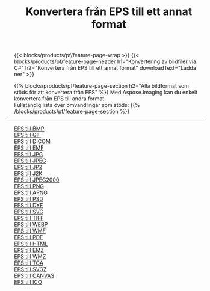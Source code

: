 ﻿---
title: Konvertera från EPS till ett annat format 
weight: 3920
url: /sv/java/conversion/from/eps 
lang: sv
langdirlevel: 2
locales: zh-hans,ja,it,ru,de,es,fr,nl,id,lt,pl,pt,vi,tr,ko,zh-hant,ar,hi,th,sv,cs,uk,he
description: Med Aspose.Imaging kan du enkelt konvertera från EPS till ett annat format
---

{{< blocks/products/pf/feature-page-wrap >}}
{{< blocks/products/pf/feature-page-header h1="Konvertering av bildfiler via C#" h2="Konvertera från EPS till ett annat format" downloadText="Ladda ner" >}}


{{% blocks/products/pf/feature-page-section  h2="Alla bildformat som stöds för att konvertera från EPS" %}}
Med Aspose.Imaging kan du enkelt konvertera från EPS till andra format.
<br/>
Fullständig lista över omvandlingar som stöds:
{{% /blocks/products/pf/feature-page-section %}}
<div class="container-fluid productfamilypage bg-gray">
    <div class="convertypes bg-gray agp-content section">
        <div class="container">
		<hr style="margin-left:-20px;"/>
		<div class="row other-converters">
		    <div class='col-md-2 other-converter remove-lp remove-rp'><a href="/imaging/sv/java/conversion/eps-to-bmp" >EPS till BMP</a></div><div class='col-md-2 other-converter remove-lp remove-rp'><a href="/imaging/sv/java/conversion/eps-to-gif" >EPS till GIF</a></div><div class='col-md-2 other-converter remove-lp remove-rp'><a href="/imaging/sv/java/conversion/eps-to-dicom" >EPS till DICOM</a></div><div class='col-md-2 other-converter remove-lp remove-rp'><a href="/imaging/sv/java/conversion/eps-to-emf" >EPS till EMF</a></div><div class='col-md-2 other-converter remove-lp remove-rp'><a href="/imaging/sv/java/conversion/eps-to-jpg" >EPS till JPG</a></div><div class='col-md-2 other-converter remove-lp remove-rp'><a href="/imaging/sv/java/conversion/eps-to-jpeg" >EPS till JPEG</a></div><div class='col-md-2 other-converter remove-lp remove-rp'><a href="/imaging/sv/java/conversion/eps-to-jp2" >EPS till JP2</a></div><div class='col-md-2 other-converter remove-lp remove-rp'><a href="/imaging/sv/java/conversion/eps-to-j2k" >EPS till J2K</a></div><div class='col-md-2 other-converter remove-lp remove-rp'><a href="/imaging/sv/java/conversion/eps-to-jpeg2000" >EPS till JPEG2000</a></div><div class='col-md-2 other-converter remove-lp remove-rp'><a href="/imaging/sv/java/conversion/eps-to-png" >EPS till PNG</a></div><div class='col-md-2 other-converter remove-lp remove-rp'><a href="/imaging/sv/java/conversion/eps-to-apng" >EPS till APNG</a></div><div class='col-md-2 other-converter remove-lp remove-rp'><a href="/imaging/sv/java/conversion/eps-to-psd" >EPS till PSD</a></div><div class='col-md-2 other-converter remove-lp remove-rp'><a href="/imaging/sv/java/conversion/eps-to-dxf" >EPS till DXF</a></div><div class='col-md-2 other-converter remove-lp remove-rp'><a href="/imaging/sv/java/conversion/eps-to-svg" >EPS till SVG</a></div><div class='col-md-2 other-converter remove-lp remove-rp'><a href="/imaging/sv/java/conversion/eps-to-tiff" >EPS till TIFF</a></div><div class='col-md-2 other-converter remove-lp remove-rp'><a href="/imaging/sv/java/conversion/eps-to-webp" >EPS till WEBP</a></div><div class='col-md-2 other-converter remove-lp remove-rp'><a href="/imaging/sv/java/conversion/eps-to-wmf" >EPS till WMF</a></div><div class='col-md-2 other-converter remove-lp remove-rp'><a href="/imaging/sv/java/conversion/eps-to-pdf" >EPS till PDF</a></div><div class='col-md-2 other-converter remove-lp remove-rp'><a href="/imaging/sv/java/conversion/eps-to-html" >EPS till HTML</a></div><div class='col-md-2 other-converter remove-lp remove-rp'><a href="/imaging/sv/java/conversion/eps-to-emz" >EPS till EMZ</a></div><div class='col-md-2 other-converter remove-lp remove-rp'><a href="/imaging/sv/java/conversion/eps-to-wmz" >EPS till WMZ</a></div><div class='col-md-2 other-converter remove-lp remove-rp'><a href="/imaging/sv/java/conversion/eps-to-tga" >EPS till TGA</a></div><div class='col-md-2 other-converter remove-lp remove-rp'><a href="/imaging/sv/java/conversion/eps-to-svgz" >EPS till SVGZ</a></div><div class='col-md-2 other-converter remove-lp remove-rp'><a href="/imaging/sv/java/conversion/eps-to-canvas" >EPS till CANVAS</a></div><div class='col-md-2 other-converter remove-lp remove-rp'><a href="/imaging/sv/java/conversion/eps-to-ico" >EPS till ICO</a></div>
                </div>
        </div>
    </div>
</div>
<br/>

